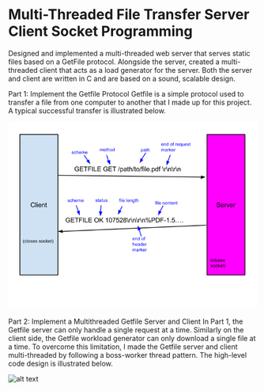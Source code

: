 # Multi-Threaded File Transfer Server Client Socket Programming
Designed and implemented a multi-threaded web server that serves static files based on a GetFile protocol. Alongside the server, created a multi-threaded client that acts as a load generator for the server. Both the server and client are written in C and are based on a sound, scalable design.

Part 1: Implement the Getfile Protocol
Getfile is a simple protocol used to transfer a file from one computer to another that I made up for this project. A typical successful transfer is illustrated below.

![alt text](https://github.com/JulianMei/Socket-programming-Multi-Threaded-File-Transfer-Server-and-Client/blob/master/gftransfer.png)

Part 2: Implement a Multithreaded Getfile Server and Client
In Part 1, the Getfile server can only handle a single request at a time. Similarly on the client side, the Getfile workload generator can only download a single file at a time. To overcome this limitation, I made the Getfile server and client multi-threaded by following a boss-worker thread pattern. The high-level code design is illustrated below.

![alt text](https://github.com/JulianMei/Multi-threaded_File_Transfer_Server_Client_Socket_Programming/blob/master/High%20Level%20Design.jpg)


